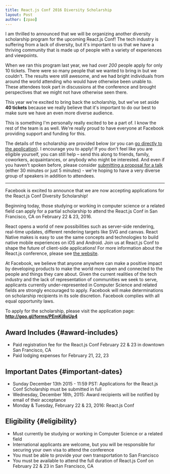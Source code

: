 ```yaml
---
title: React.js Conf 2016 Diversity Scholarship
layout: Post
author: [zpao]
---
```


I am thrilled to announced that we will be organizing another diversity scholarship program for the upcoming React.js Conf! The tech industry is suffering from a lack of diversity, but it's important to us that we have a thriving community that is made up of people with a variety of experiences and viewpoints.

When we ran this program last year, we had _over 200_ people apply for only 10 tickets. There were so many people that we wanted to bring in but we couldn't. The results were still awesome, and we had bright individuals from around the world attending who would have otherwise been unable to. These attendees took part in discussions at the conference and brought perspectives that we might not have otherwise seen there.

This year we're excited to bring back the scholarship, but we've set aside **40 tickets** because we really believe that it's important to do our best to make sure we have an even more diverse audience.

This is something I'm personally really excited to be a part of. I know the rest of the team is as well. We're really proud to have everyone at Facebook providing support and funding for this.

The details of the scholarship are provided below (or you can [go directly to the application](http://goo.gl/forms/PEmKj8oUp4)). I encourage you to apply! If you don't feel like you are eligible yourself, you can still help – send this along to friends, family, coworkers, acquaintances, or anybody who might be interested. And even if you haven't spoken before, please consider [submitting a proposal for a talk](http://conf.reactjs.com/) (either 30 minutes or just 5 minutes) - we're hoping to have a very diverse group of speakers in addition to attendees.

---

Facebook is excited to announce that we are now accepting applications for the React.js Conf Diversity Scholarship!

Beginning today, those studying or working in computer science or a related field can apply for a partial scholarship to attend the React.js Conf in San Francisco, CA on February 22 & 23, 2016.

React opens a world of new possibilities such as server-side rendering, real-time updates, different rendering targets like SVG and canvas. React Native makes is easy to use the same concepts and technologies to build native mobile experiences on iOS and Android. Join us at React.js Conf to shape the future of client-side applications! For more information about the React.js conference, please see [the website](http://conf.reactjs.com/).

At Facebook, we believe that anyone anywhere can make a positive impact by developing products to make the world more open and connected to the people and things they care about. Given the current realities of the tech industry and the lack of representation of communities we seek to serve, applicants currently under-represented in Computer Science and related fields are strongly encouraged to apply. Facebook will make determinations on scholarship recipients in its sole discretion. Facebook complies with all equal opportunity laws.

To apply for the scholarship, please visit the application page: **<http://goo.gl/forms/PEmKj8oUp4>**

## Award Includes {#award-includes}

- Paid registration fee for the React.js Conf February 22 & 23 in downtown San Francisco, CA
- Paid lodging expenses for February 21, 22, 23

## Important Dates {#important-dates}

- Sunday December 13th 2015 - 11:59 PST: Applications for the React.js Conf Scholarship must be submitted in full
- Wednesday, December 16th, 2015: Award recipients will be notified by email of their acceptance
- Monday & Tuesday, February 22 & 23, 2016: React.js Conf

## Eligibility {#eligibility}

- Must currently be studying or working in Computer Science or a related field
- International applicants are welcome, but you will be responsible for securing your own visa to attend the conference
- You must be able to provide your own transportation to San Francisco
- You must be available to attend the full duration of React.js Conf on February 22 & 23 in San Francisco, CA
